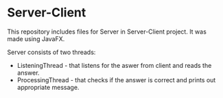 # Server-Client

This repository includes files for Server in Server-Client project. It was made using JavaFX.

Server consists of two threads:
- ListeningThread - that listens for the aswer from client and reads the answer.
- ProcessingThread - that checks if the answer is correct and prints out appropriate message.
